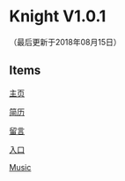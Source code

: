 Knight V1.0.1
==========
（最后更新于2018年08月15日）

Items
----
[主页](https://knight-boy.github.io/)

[简历](https://knight-boy.github.io/Myself/Resume)

[留言](https://knight-boy.github.io/SimEdit/Writing)

[入口](https://knight-boy.github.io/reg)

[Music](https://knight-boy.github.io/MVHere/index)